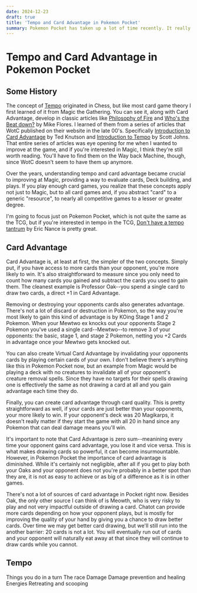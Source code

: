 ```yaml
---
date: 2024-12-23
draft: true
title: 'Tempo and Card Advantage in Pokemon Pocket'
summary: Pokemon Pocket has taken up a lot of time recently. It really scratches that TCG itch! Here I go over some of the things I have learned in the last 25-plus years playing card games, and how they apply to Pokemon Pocket. 
---
```


# Tempo and Card Advantage in Pokemon Pocket



## Some History

The concept of [Tempo](https://en.wikipedia.org/wiki/Tempo_(chess)) originated in Chess, but like most card game theory I first learned of it from Magic the Gathering. You can see it, along with Card Advantage, develop in classic articles like [Philosophy of Fire](https://web.archive.org/web/20070521041041/http://www.starcitygames.com/php/news/article/7157.html) and [Who's the Beat down?](https://web.archive.org/web/20241201213103/https://articles.starcitygames.com/articles/whos-the-beatdown/) by Mike Flores. I learned of them from a series of articles that WotC published on their website in the late 00's. Specifically [Introduction to Card Advantage](https://web.archive.org/web/20070311031938/http://www.wizards.com/default.asp?x=mtgcom/academy/11) by Ted Knutson and [Introduction to Tempo](https://web.archive.org/web/20090602020730/http://www.wizards.com/Magic/Magazine/Article.aspx?x=mtgcom/academy/12) by Scott Johns. That entire series of articles was eye opening for me when I wanted to improve at the game, and if you're interested in Magic, I think they're still worth reading. You'll have to find them on the Way back Machine, though, since WotC doesn't seem to have them up anymore.

Over the years, understanding tempo and card advantage became crucial to improving at Magic, providing a way to evaluate cards, Deck building, and plays. If you play enough card games, you realize that these concepts apply not just to Magic, but to all card games and, if you abstract "card" to a generic "resource", to nearly all competitive games to a lesser or greater degree.

I'm going to focus just on Pokemon Pocket, which is not quite the same as the TCG, but if you're interested in tempo in the TCG, [Don't have a tempo tantrum](https://web.archive.org/web/20241225173154/https://sixprizes.com/2013/03/29/dont-have-a-tempo/) by Eric Nance is pretty great.

## Card Advantage

Card Advantage is, at least at first, the simpler of the two concepts. Simply put, if you have access to more cards than your opponent, you're more likely to win. It's also straightforward to measure since you only need to count how many cards you gained and subtract the cards you used to gain them. The cleanest example is Professor Oak--you spend a single card to draw two cards, a direct +1 in Card Advantage.

Removing or destroying your opponents cards also generates advantage. There's not a lot of discard or destruction in Pokemon, so the way you're most likely to gain this kind of advantage is by KOing Stage 1 and 2 Pokemon. When your Mewtwo ex knocks out your opponents Stage 2 Pokemon you've used a single card--Mewtwo--to remove 3 of your opponents: the basic, stage 1, and stage 2 Pokemon, netting you +2 Cards in advantage once your Mewtwo gets knocked out.

You can also create Virtual Card Advantage by invalidating your opponents cards by playing certain cards of your own. I don't believe there's anything like this in Pokemon Pocket now, but an example from Magic would be playing a deck with no creatures to invalidate all of your  opponent's creature removal spells. Since they have no targets for their spells drawing one is effectively the same as not drawing a card at all and you gain advantage each time they do.

Finally, you can create card advantage through card quality. This is pretty straightforward as well, if your cards are just better than your opponents, your more likely to win. If your opponent's deck was 20 Magikarps, it doesn't really matter if they start the game with all 20 in hand since any Pokemon that can deal damage means you'll win.

It's important to note that Card Advantage is zero sum--meanining every time your opponent gains card advantage, you lose it and vice versa. This is what makes drawing cards so powerful, it can become insurmountable. However, in Pokemon Pocket the importance of card advantage is diminished. While it's certainly not negligible, after all if you get to play  both your Oaks and your opponent does not you're probably in a better spot than they are, it is not as easy to achieve or as big of a difference as it is in other games.

There's not a lot of sources of card advantage in Pocket right now. Besides Oak, the only other source I can think of is Meowth, who is very risky to play and not very impactful outside of drawing a card. Chatot can provide more cards depending on how your opponent plays, but is mostly for improving the quality of your hand by giving you a chance to draw better cards. Over time we may get better card drawing, but we'll still run into the another barrier: 20 cards is not a lot. You will eventually run out of cards and your opponent will naturally eat away at that since they will continue to draw cards while you cannot.

## Tempo

Things you do in a turn
The race
Damage
Damage prevention and healing
Energies
Retreating and scooping